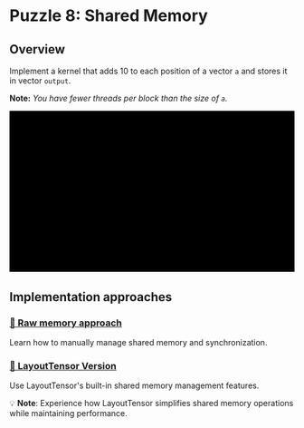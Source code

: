 # Puzzle 8: Shared Memory

## Overview

Implement a kernel that adds 10 to each position of a vector `a` and stores it in vector `output`.

**Note:** _You have fewer threads per block than the size of `a`._

![Shared memory visualization](./media/videos/720p30/puzzle_08_viz.gif)

## Implementation approaches

### [🔰 Raw memory approach](./raw.md)
Learn how to manually manage shared memory and synchronization.

### [📐 LayoutTensor Version](./layout_tensor.md)
Use LayoutTensor's built-in shared memory management features.

💡 **Note**: Experience how LayoutTensor simplifies shared memory operations while maintaining performance.
